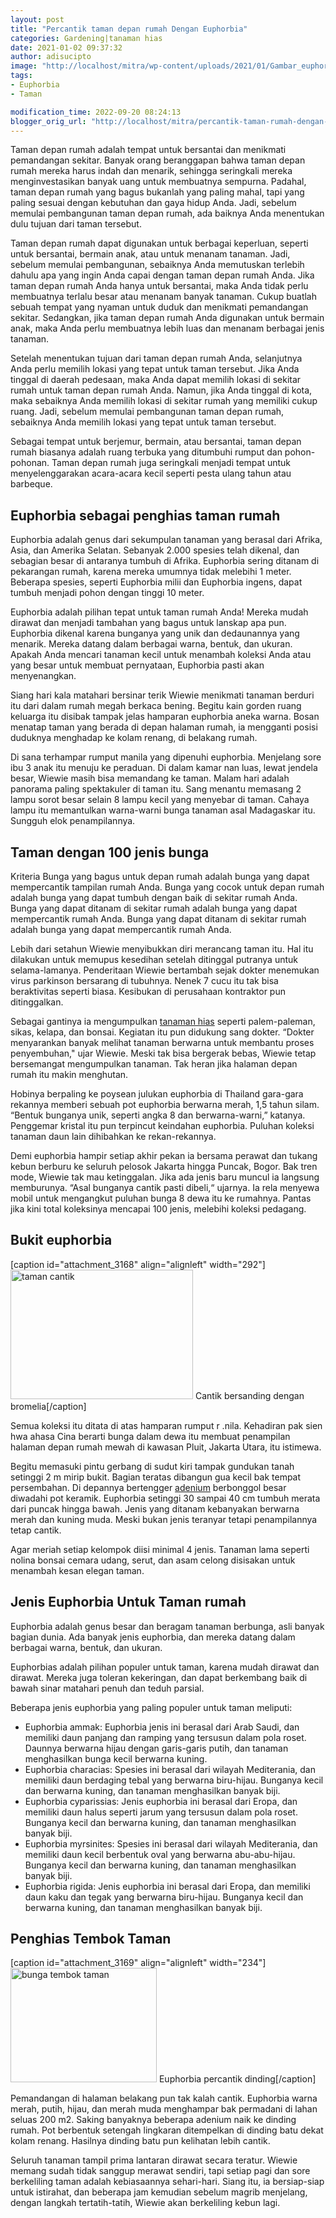 ```yaml
---
layout: post
title: "Percantik taman depan rumah Dengan Euphorbia"
categories: Gardening|tanaman hias
date: 2021-01-02 09:37:32
author: adisucipto
image: "http://localhost/mitra/wp-content/uploads/2021/01/Gambar_euphorbia_.jpg"
tags:
- Euphorbia
- Taman

modification_time: 2022-09-20 08:24:13
blogger_orig_url: "http://localhost/mitra/percantik-taman-rumah-dengan-euphorbia.html"
---
```


Taman depan rumah adalah tempat untuk bersantai dan menikmati pemandangan sekitar. Banyak orang beranggapan bahwa taman depan rumah mereka harus indah dan menarik, sehingga seringkali mereka menginvestasikan banyak uang untuk membuatnya sempurna. Padahal, taman depan rumah yang bagus bukanlah yang paling mahal, tapi yang paling sesuai dengan kebutuhan dan gaya hidup Anda. Jadi, sebelum memulai pembangunan taman depan rumah, ada baiknya Anda menentukan dulu tujuan dari taman tersebut.

Taman depan rumah dapat digunakan untuk berbagai keperluan, seperti untuk bersantai, bermain anak, atau untuk menanam tanaman. Jadi, sebelum memulai pembangunan, sebaiknya Anda memutuskan terlebih dahulu apa yang ingin Anda capai dengan taman depan rumah Anda. Jika taman depan rumah Anda hanya untuk bersantai, maka Anda tidak perlu membuatnya terlalu besar atau menanam banyak tanaman. Cukup buatlah sebuah tempat yang nyaman untuk duduk dan menikmati pemandangan sekitar. Sedangkan, jika taman depan rumah Anda digunakan untuk bermain anak, maka Anda perlu membuatnya lebih luas dan menanam berbagai jenis tanaman.

Setelah menentukan tujuan dari taman depan rumah Anda, selanjutnya Anda perlu memilih lokasi yang tepat untuk taman tersebut. Jika Anda tinggal di daerah pedesaan, maka Anda dapat memilih lokasi di sekitar rumah untuk taman depan rumah Anda. Namun, jika Anda tinggal di kota, maka sebaiknya Anda memilih lokasi di sekitar rumah yang memiliki cukup ruang. Jadi, sebelum memulai pembangunan taman depan rumah, sebaiknya Anda memilih lokasi yang tepat untuk taman tersebut.

Sebagai tempat untuk berjemur, bermain, atau bersantai, taman depan rumah biasanya adalah ruang terbuka yang ditumbuhi rumput dan pohon-pohonan. Taman depan rumah juga seringkali menjadi tempat untuk menyelenggarakan acara-acara kecil seperti pesta ulang tahun atau barbeque.
<h2>Euphorbia sebagai penghias taman rumah</h2>
Euphorbia adalah genus dari sekumpulan tanaman yang berasal dari Afrika, Asia, dan Amerika Selatan. Sebanyak 2.000 spesies telah dikenal, dan sebagian besar di antaranya tumbuh di Afrika. Euphorbia sering ditanam di pekarangan rumah, karena mereka umumnya tidak melebihi 1 meter. Beberapa spesies, seperti Euphorbia milii dan Euphorbia ingens, dapat tumbuh menjadi pohon dengan tinggi 10 meter.

Euphorbia adalah pilihan tepat untuk taman rumah Anda! Mereka mudah dirawat dan menjadi tambahan yang bagus untuk lanskap apa pun. Euphorbia dikenal karena bunganya yang unik dan dedaunannya yang menarik. Mereka datang dalam berbagai warna, bentuk, dan ukuran. Apakah Anda mencari tanaman kecil untuk menambah koleksi Anda atau yang besar untuk membuat pernyataan, Euphorbia pasti akan menyenangkan.

Siang hari kala matahari bersinar terik Wiewie menikmati tanaman berduri itu dari dalam rumah megah berkaca bening. Begitu kain gorden ruang keluarga itu disibak tampak jelas hamparan euphorbia aneka warna. Bosan menatap taman yang berada di depan halaman rumah, ia mengganti posisi duduknya menghadap ke kolam renang, di belakang rumah.

Di sana terhampar rumput manila yang dipenuhi euphorbia. Menjelang sore ibu 3 anak itu menuju ke peraduan. Di dalam kamar nan luas, lewat jendela besar, Wiewie masih bisa memandang ke taman. Malam hari adalah panorama paling spektakuler di taman itu. Sang menantu memasang 2 lampu sorot besar selain 8 lampu kecil yang menyebar di taman. Cahaya lampu itu memantulkan warna-warni bunga tanaman asal Madagaskar itu. Sungguh elok penampilannya.
<h2 id="100">Taman dengan 100 jenis bunga</h2>
Kriteria Bunga yang bagus untuk depan rumah adalah bunga yang dapat mempercantik tampilan rumah Anda. Bunga yang cocok untuk depan rumah adalah bunga yang dapat tumbuh dengan baik di sekitar rumah Anda. Bunga yang dapat ditanam di sekitar rumah adalah bunga yang dapat mempercantik rumah Anda. Bunga yang dapat ditanam di sekitar rumah adalah bunga yang dapat mempercantik rumah Anda.

Lebih dari setahun Wiewie menyibukkan diri merancang taman itu. Hal itu dilakukan untuk memupus kesedihan setelah ditinggal putranya untuk selama-lamanya. Penderitaan Wiewie bertambah sejak dokter menemukan virus parkinson bersarang di tubuhnya. Nenek 7 cucu itu tak bisa beraktivitas seperti biasa. Kesibukan di perusahaan kontraktor pun ditinggalkan.

Sebagai gantinya ia mengumpulkan <a class="wpil_keyword_link " title="tanaman hias" href="http://127.0.0.1/mitra/tanaman-hias" data-wpil-keyword-link="linked">tanaman hias</a> seperti palem-paleman, sikas, kelapa, dan bonsai. Kegiatan itu pun didukung sang dokter. “Dokter menyarankan banyak melihat tanaman berwarna untuk membantu proses penyembuhan," ujar Wiewie. Meski tak bisa bergerak bebas, Wiewie tetap bersemangat mengumpulkan tanaman. Tak heran jika halaman depan rumah itu makin menghutan.

Hobinya berpaling ke poysean julukan euphorbia di Thailand gara-gara rekannya memberi sebuah pot euphorbia berwarna merah, 1,5 tahun silam. “Bentuk bunganya unik, seperti angka 8 dan berwarna-warni,” katanya. Penggemar kristal itu pun terpincut keindahan euphorbia. Puluhan koleksi tanaman daun lain dihibahkan ke rekan-rekannya.

Demi euphorbia hampir setiap akhir pekan ia bersama perawat dan tukang kebun berburu ke seluruh pelosok Jakarta hingga Puncak, Bogor. Bak tren mode, Wiewie tak mau ketinggalan. Jika ada jenis baru muncul ia langsung memburunya. “Asal bunganya cantik pasti dibeli,“ ujarnya. Ia rela menyewa mobil untuk mengangkut puluhan bunga 8 dewa itu ke rumahnya. Pantas jika kini total koleksinya mencapai 100 jenis, melebihi koleksi pedagang.
<h2 id="Bukit">Bukit euphorbia</h2>
[caption id="attachment_3168" align="alignleft" width="292"]<a href="http://127.0.0.1/mitra/wp-content/uploads/2021/01/Gambar_taman_1024x725.jpg"><img class="wp-image-3168" src="http://127.0.0.1/mitra/wp-content/uploads/2021/01/Gambar_taman_1024x725.jpg" alt="taman cantik" width="292" height="207" /></a> Cantik bersanding dengan bromelia[/caption]

Semua koleksi itu ditata di atas hamparan rumput r .nila. Kehadiran pak sien hwa ahasa Cina berarti bunga dalam dewa itu membuat penampilan halaman depan rumah mewah di kawasan Pluit, Jakarta Utara, itu istimewa.

Begitu memasuki pintu gerbang di sudut kiri tampak gundukan tanah setinggi 2 m mirip bukit. Bagian teratas dibangun gua kecil bak tempat persembahan. Di depannya bertengger <a class="wpil_keyword_link " title="adenium" href="http://127.0.0.1/mitra/topik/adenium" data-wpil-keyword-link="linked">adenium</a> berbonggol besar diwadahi pot keramik. Euphorbia setinggi 30 sampai 40 cm tumbuh merata dari puncak hingga bawah. Jenis yang ditanam kebanyakan berwarna merah dan kuning muda. Meski bukan jenis teranyar tetapi penampilannya tetap cantik.

Agar meriah setiap kelompok diisi minimal 4 jenis. Tanaman lama seperti nolina bonsai cemara udang, serut, dan asam celong disisakan untuk menambah kesan elegan taman.
<h2>Jenis Euphorbia Untuk Taman rumah</h2>
Euphorbia adalah genus besar dan beragam tanaman berbunga, asli banyak bagian dunia. Ada banyak jenis euphorbia, dan mereka datang dalam berbagai warna, bentuk, dan ukuran.

Euphorbias adalah pilihan populer untuk taman, karena mudah dirawat dan dirawat. Mereka juga toleran kekeringan, dan dapat berkembang baik di bawah sinar matahari penuh dan teduh parsial.

Beberapa jenis euphorbia yang paling populer untuk taman meliputi:
<ul>
 	<li>Euphorbia ammak: Euphorbia jenis ini berasal dari Arab Saudi, dan memiliki daun panjang dan ramping yang tersusun dalam pola roset. Daunnya berwarna hijau dengan garis-garis putih, dan tanaman menghasilkan bunga kecil berwarna kuning.</li>
 	<li>Euphorbia characias: Spesies ini berasal dari wilayah Mediterania, dan memiliki daun berdaging tebal yang berwarna biru-hijau. Bunganya kecil dan berwarna kuning, dan tanaman menghasilkan banyak biji.</li>
 	<li>Euphorbia cyparissias: Jenis euphorbia ini berasal dari Eropa, dan memiliki daun halus seperti jarum yang tersusun dalam pola roset. Bunganya kecil dan berwarna kuning, dan tanaman menghasilkan banyak biji.</li>
 	<li>Euphorbia myrsinites: Spesies ini berasal dari wilayah Mediterania, dan memiliki daun kecil berbentuk oval yang berwarna abu-abu-hijau. Bunganya kecil dan berwarna kuning, dan tanaman menghasilkan banyak biji.</li>
 	<li>Euphorbia rigida: Jenis euphorbia ini berasal dari Eropa, dan memiliki daun kaku dan tegak yang berwarna biru-hijau. Bunganya kecil dan berwarna kuning, dan tanaman menghasilkan banyak biji.</li>
</ul>
<h2 id="Tembok">Penghias Tembok Taman</h2>
[caption id="attachment_3169" align="alignleft" width="234"]<a href="http://127.0.0.1/mitra/wp-content/uploads/2021/01/Gambar_euphorbia_983x768.jpg"><img class="wp-image-3169 " src="http://127.0.0.1/mitra/wp-content/uploads/2021/01/Gambar_euphorbia_983x768.jpg" alt="bunga tembok taman" width="234" height="183" /></a> Euphorbia percantik dinding[/caption]

Pemandangan di halaman belakang pun tak kalah cantik. Euphorbia warna merah, putih, hijau, dan merah muda menghampar bak permadani di lahan seluas 200 m2. Saking banyaknya beberapa adenium naik ke dinding rumah. Pot berbentuk setengah lingkaran ditempelkan di dinding batu dekat kolam renang. Hasilnya dinding batu pun kelihatan lebih cantik.

Seluruh tanaman tampil prima lantaran dirawat secara teratur. Wiewie memang sudah tidak sanggup merawat sendiri, tapi setiap pagi dan sore berkeliling taman adalah kebiasaannya sehari-hari. Siang itu, ia bersiap-siap untuk istirahat, dan beberapa jam kemudian sebelum magrib menjelang, dengan langkah tertatih-tatih, Wiewie akan berkeliling kebun lagi.

